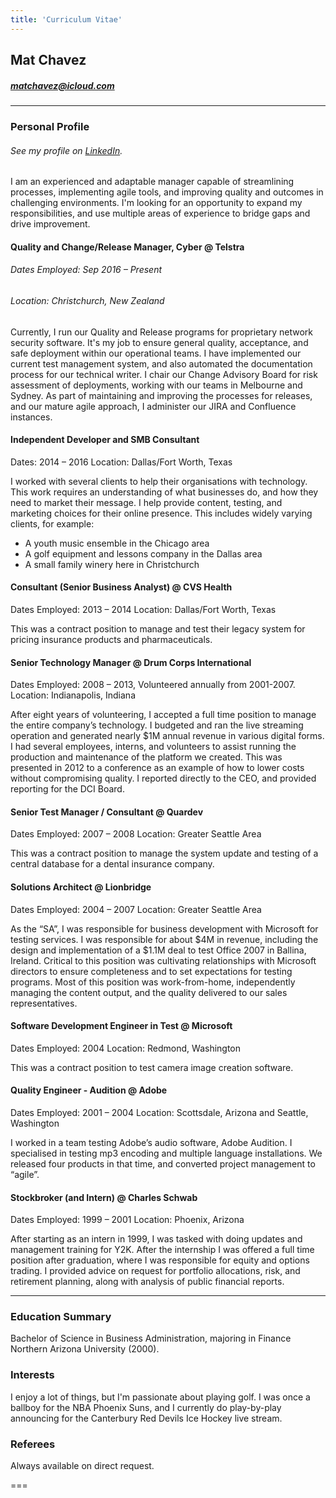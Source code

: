 ```yaml
---
title: 'Curriculum Vitae'
---
```


## Mat Chavez
##### matchavez@icloud.com

---

### Personal Profile

###### _See my profile on [LinkedIn](linkedin.com/in/matchavez)._

I am an experienced and adaptable manager capable of streamlining processes, implementing agile tools, and improving quality and outcomes in challenging environments. I'm looking for an opportunity to expand my responsibilities, and use multiple areas of experience to bridge gaps and drive improvement.

#### Quality and Change/Release Manager, Cyber @ Telstra

###### Dates Employed: Sep 2016 – Present
###### Location: Christchurch, New Zealand

Currently, I run our Quality and Release programs for proprietary network security software. It's my job to ensure general quality, acceptance, and safe deployment within our operational teams. I have implemented our current test management system, and also automated the documentation process for our technical writer. I chair our Change Advisory Board for risk assessment of deployments, working with our teams in Melbourne and Sydney. As part of maintaining and improving the processes for releases, and our mature agile approach, I administer our JIRA and Confluence instances.


#### Independent Developer and SMB Consultant

Dates: 2014 – 2016
Location: Dallas/Fort Worth, Texas

I worked with several clients to help their organisations with technology. This work requires an understanding of what businesses do, and how they need to market their message. I help provide content, testing, and marketing choices for their online presence. This includes widely varying clients, for example: 
- A youth music ensemble in the Chicago area 
- A golf equipment and lessons company in the Dallas area 
- A small family winery here in Christchurch


#### Consultant (Senior Business Analyst) @ CVS Health
Dates Employed: 2013 – 2014
Location: Dallas/Fort Worth, Texas

This was a contract position to manage and test their legacy system for pricing insurance products and pharmaceuticals.

#### Senior Technology Manager @ Drum Corps International

Dates Employed: 2008 – 2013, Volunteered annually from 2001-2007.
Location: Indianapolis, Indiana

After eight years of volunteering, I accepted a full time position to manage the entire company’s technology. I budgeted and ran the live streaming operation and generated nearly $1M annual revenue in various digital forms. I had several employees, interns, and volunteers to assist running the production and maintenance of the platform we created. This was presented in 2012 to a conference as an example of how to lower costs without compromising quality. I reported directly to the CEO, and provided reporting for the DCI Board.

#### Senior Test Manager / Consultant @ Quardev

Dates Employed: 2007 – 2008
Location: Greater Seattle Area

This was a contract position to manage the system update and testing of a central database for a dental insurance company. 


#### Solutions Architect @ Lionbridge

Dates Employed: 2004 – 2007
Location: Greater Seattle Area

As the “SA”, I was responsible for business development with Microsoft for testing services. I was responsible for about $4M in revenue, including the design and implementation of a $1.1M deal to test Office 2007 in Ballina, Ireland. Critical to this position was cultivating relationships with Microsoft directors to ensure completeness and to set expectations for testing programs. Most of this position was work-from-home, independently managing the content output, and the quality delivered to our sales representatives.


#### Software Development Engineer in Test @ Microsoft
Dates Employed: 2004
Location: Redmond, Washington

This was a contract position to test camera image creation software.


#### Quality Engineer - Audition @ Adobe

Dates Employed: 2001 – 2004
Location: Scottsdale, Arizona and Seattle, Washington

I worked in a team testing Adobe’s audio software, Adobe Audition. I specialised in testing mp3 encoding and multiple language installations. We released four products in that time, and converted project management to “agile”.

#### Stockbroker (and Intern) @ Charles Schwab

Dates Employed: 1999 – 2001
Location: Phoenix, Arizona

After starting as an intern in 1999, I was tasked with doing updates and management training for Y2K. After the internship I was offered a full time position after graduation, where I was responsible for equity and options trading. I provided advice on request for portfolio allocations, risk, and retirement planning, along with analysis of public financial reports.

---


### Education Summary

Bachelor of Science in Business Administration, majoring in Finance
Northern Arizona University (2000).

### Interests

I enjoy a lot of things, but I'm passionate about playing golf. I was once a ballboy for the NBA Phoenix Suns, and I currently do play-by-play announcing for the Canterbury Red Devils Ice Hockey live stream.

### Referees

Always available on direct request.

===
